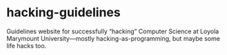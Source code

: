 # hacking-guidelines
Guidelines website for successfully “hacking” Computer Science at Loyola Marymount University—mostly hacking-as-programming, but maybe some life hacks too.
